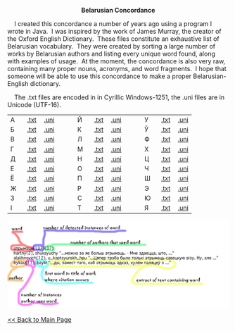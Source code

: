 <div style="text-align: center;">

<span style="font-weight: bold;">Belarusian Concordance</span>  

</div>

  
    I created this concordance a number of years ago using a program I
wrote in Java.  I was inspired by the work of James Murray, the creator
of the Oxford English Dictionary.  These files constitute an exhaustive
list of Belarusian vocabulary.  They were created by sorting a large
number of works by Belarusian authors and listing every unique word
found, along with examples of usage.  At the moment, the concordance is
also very raw, containing many proper nouns, acronyms, and word
fragments.  I hope that someone will be able to use this concordance to
make a proper Belarusian-English dictionary.  
  
  
    The .txt files are encoded in in Cyrillic Windows-1251, the .uni
files are in Unicode (UTF-16).  
  

<table style="width:100%;">
<colgroup>
<col style="width: 9%" />
<col style="width: 9%" />
<col style="width: 9%" />
<col style="width: 9%" />
<col style="width: 9%" />
<col style="width: 9%" />
<col style="width: 9%" />
<col style="width: 9%" />
<col style="width: 9%" />
<col style="width: 9%" />
<col style="width: 9%" />
</colgroup>
<tbody>
<tr class="odd">
<td>А<br />
</td>
<td><a href="a.txt">.txt<br />
</a></td>
<td><a href="a.uni">.uni</a></td>
<td><br />
</td>
<td>Й<br />
</td>
<td><a href="i_kratkae.txt">.txt</a></td>
<td><a href="i_kratkae.uni">.uni</a></td>
<td><br />
</td>
<td>У<br />
</td>
<td><a href="u.txt">.txt</a></td>
<td><a href="u.uni">.uni</a></td>
</tr>
<tr class="even">
<td>Б<br />
</td>
<td><a href="b.txt">.txt</a></td>
<td><a href="b.uni">.uni</a></td>
<td><br />
</td>
<td>К<br />
</td>
<td><a href="k.txt">.txt</a></td>
<td><a href="k.uni">.uni</a></td>
<td><br />
</td>
<td>Ў<br />
</td>
<td><a href="u_nesklonae.txt">.txt</a></td>
<td><a href="u_nesklonae.uni">.uni</a></td>
</tr>
<tr class="odd">
<td>В<br />
</td>
<td><a href="v.txt">.txt</a></td>
<td><a href="v.uni">.uni</a></td>
<td><br />
</td>
<td>Л<br />
</td>
<td><a href="l.txt">.txt</a></td>
<td><a href="l.uni">.uni</a></td>
<td><br />
</td>
<td>Ф<br />
</td>
<td><a href="f.txt">.txt</a></td>
<td><a href="f.uni">.uni</a></td>
</tr>
<tr class="even">
<td>Г<br />
</td>
<td><a href="h.txt">.txt</a></td>
<td><a href="h.uni">.uni</a></td>
<td><br />
</td>
<td>М<br />
</td>
<td><a href="m.txt">.txt</a></td>
<td><a href="m.uni">.uni</a></td>
<td><br />
</td>
<td>Х<br />
</td>
<td><a href="kh.txt">.txt</a></td>
<td><a href="u.uni">.uni</a></td>
</tr>
<tr class="odd">
<td>Д<br />
</td>
<td><a href="d.txt">.txt</a></td>
<td><a href="d.uni">.uni</a></td>
<td><br />
</td>
<td>Н<br />
</td>
<td><a href="n.txt">.txt</a></td>
<td><a href="n.uni">.uni</a></td>
<td><br />
</td>
<td>Ц<br />
</td>
<td><a href="ts.txt">.txt</a></td>
<td><a href="ts.uni">.uni</a></td>
</tr>
<tr class="even">
<td>Е<br />
</td>
<td><a href="ye.txt">.txt</a></td>
<td><a href="ye.uni">.uni</a></td>
<td><br />
</td>
<td>О<br />
</td>
<td><a href="o.txt">.txt</a></td>
<td><a href="o.uni">.uni</a></td>
<td><br />
</td>
<td>Ч<br />
</td>
<td><a href="ch.txt">.txt</a></td>
<td><a href="ch.uni">.uni</a></td>
</tr>
<tr class="odd">
<td>Ё<br />
</td>
<td><a href="yo.txt">.txt</a></td>
<td><a href="yo.uni">.uni</a></td>
<td><br />
</td>
<td>П<br />
</td>
<td><a href="p.txt">.txt</a></td>
<td><a href="p.uni">.uni</a></td>
<td><br />
</td>
<td>Ш<br />
</td>
<td><a href="sh.txt">.txt</a></td>
<td><a href="sh.uni">.uni</a></td>
</tr>
<tr class="even">
<td>Ж<br />
</td>
<td><a href="zh.txt">.txt</a></td>
<td><a href="zh.uni">.uni</a></td>
<td><br />
</td>
<td>Р<br />
</td>
<td><a href="r.txt">.txt</a></td>
<td><a href="r.uni">.uni</a></td>
<td><br />
</td>
<td>Э<br />
</td>
<td><a href="e.txt">.txt</a></td>
<td><a href="e.uni">.uni</a></td>
</tr>
<tr class="odd">
<td>З<br />
</td>
<td><a href="z.txt">.txt</a></td>
<td><a href="z.uni">.uni</a></td>
<td><br />
</td>
<td>С<br />
</td>
<td><a href="s.txt">.txt</a></td>
<td><a href="s.uni">.uni</a></td>
<td><br />
</td>
<td>Ю<br />
</td>
<td><a href="yu.txt">.txt</a></td>
<td><a href="yu.uni">.uni</a></td>
</tr>
<tr class="even">
<td>І<br />
</td>
<td><a href="i.txt">.txt</a></td>
<td><a href="i.uni">.uni</a></td>
<td><br />
</td>
<td>Т<br />
</td>
<td><a href="t.txt">.txt</a></td>
<td><a href="t.uni">.uni</a></td>
<td><br />
</td>
<td>Я<br />
</td>
<td><a href="ya.txt">.txt</a></td>
<td><a href="ya.uni">.uni</a><br />
</td>
</tr>
</tbody>
</table>

  
![Explanation of concordance entry](definition_key.png)  
  
  
  
  
[\<\< Back to Main Page](../index.html)
